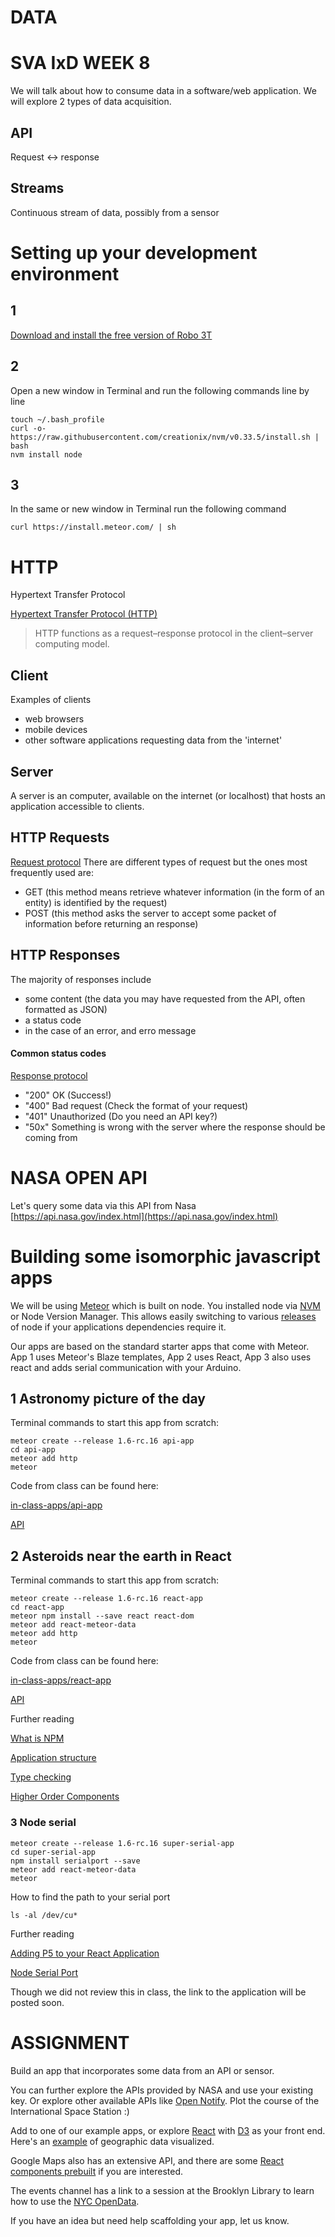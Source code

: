 # DATA
# SVA IxD WEEK 8

We will talk about how to consume data in a software/web application. We will explore 2 types of data acquisition.

## API 
Request <-> response

## Streams 
Continuous stream of data, possibly from a sensor

# Setting up your development environment

## 1
[Download and install the free version of Robo 3T](https://robomongo.org/)


## 2
Open a new window in Terminal and run the following commands line by line

	touch ~/.bash_profile
	curl -o- https://raw.githubusercontent.com/creationix/nvm/v0.33.5/install.sh | bash
	nvm install node
	
## 3
In the same or new window in Terminal run the following command

	curl https://install.meteor.com/ | sh

# HTTP
Hypertext Transfer Protocol

[Hypertext Transfer Protocol (HTTP)](https://en.wikipedia.org/wiki/Hypertext_Transfer_Protocol)

> HTTP functions as a request–response protocol in the client–server computing model.


## Client
Examples of clients

- web browsers
- mobile devices
- other software applications requesting data from the 'internet'


## Server

A server is an computer, available on the internet (or localhost) that hosts an application accessible to clients.


## HTTP Requests
[Request protocol](https://www.w3.org/Protocols/rfc2616/rfc2616-sec5.html)
There are different types of request but the ones most frequently used are:

- GET (this method means retrieve whatever information (in the form of an entity) is identified by the request)
- POST (this method asks the server to accept some packet of information before returning an response)


## HTTP Responses
The majority of responses include
- some content (the data you may have requested from the API, often formatted as JSON)
- a status code
- in the case of an error, and erro message

#### Common status codes
[Response protocol](https://www.w3.org/Protocols/rfc2616/rfc2616-sec6.html)
-	"200" OK (Success!)
-	"400" Bad request (Check the format of your request)
-	"401" Unauthorized (Do you need an API key?)
-	"50x" Something is wrong with the server where the response should be coming from
	
# NASA OPEN API

Let's query some data via this API from Nasa
[https://api.nasa.gov/index.html](https://api.nasa.gov/index.html)


# Building some isomorphic javascript apps

We will be using [Meteor](https://www.meteor.com/) which is built on node. You installed node via [NVM](https://github.com/creationix/nvm) or Node Version Manager. This allows easily switching to various [releases](https://en.wikipedia.org/wiki/Software_release_life_cycle) of node if your applications dependencies require it.

Our apps are based on the standard starter apps that come with Meteor. App 1 uses Meteor's Blaze templates, App 2 uses React, App 3 also uses react and adds serial communication with your Arduino.

## 1 Astronomy picture of the day
Terminal commands to start this app from scratch:

	meteor create --release 1.6-rc.16 api-app
	cd api-app
	meteor add http
	meteor
	
Code from class can be found here:
	
[in-class-apps/api-app](https://github.com/areaofeffect/hello-world/tree/master/week8/in-class-apps/api-app)

[API](https://api.nasa.gov/api.html#apod)

## 2 Asteroids near the earth in React
Terminal commands to start this app from scratch:

	meteor create --release 1.6-rc.16 react-app
	cd react-app
	meteor npm install --save react react-dom
	meteor add react-meteor-data
	meteor add http
	meteor
	
Code from class can be found here:

[in-class-apps/react-app](https://github.com/areaofeffect/hello-world/tree/master/week8/in-class-apps/react-app)

[API](https://api.nasa.gov/api.html#NeoWS)
	
Further reading

[What is NPM](https://docs.npmjs.com/getting-started/what-is-npm)

[Application structure](https://guide.meteor.com/structure.html)

[Type checking](https://reactjs.org/docs/typechecking-with-proptypes.html)

[Higher Order Components](https://reactjs.org/docs/higher-order-components.html)



### 3 Node serial 
	meteor create --release 1.6-rc.16 super-serial-app
	cd super-serial-app
	npm install serialport --save
	meteor add react-meteor-data
	meteor
	
	
How to find the path to your serial port

	ls -al /dev/cu*

Further reading

[Adding P5 to your React Application](https://github.com/NeroCor/react-p5-wrapper)

[Node Serial Port](https://github.com/EmergingTechnologyAdvisors/node-serialport)
	
Though we did not review this in class, the link to the application will be posted soon.


# ASSIGNMENT

Build an app that incorporates some data from an API or sensor. 

You can further explore the APIs provided by NASA and use your existing key. Or explore other available APIs like [Open Notify](http://open-notify.org/Open-Notify-API/). Plot the course of the International Space Station :)

Add to one of our example apps, or explore [React](https://reactjs.org/) with [D3](https://d3js.org/) as your front end. Here's an [example](https://github.com/iamvdo/globe-react-d3-topojson) of geographic data visualized.

Google Maps also has an extensive API, and there are some [React components prebuilt](https://github.com/istarkov/google-map-react) if you are interested.

The events channel has a link to a session at the Brooklyn Library to learn how to use the [NYC OpenData](https://opendata.cityofnewyork.us/).

If you have an idea but need help scaffolding your app, let us know.








	
